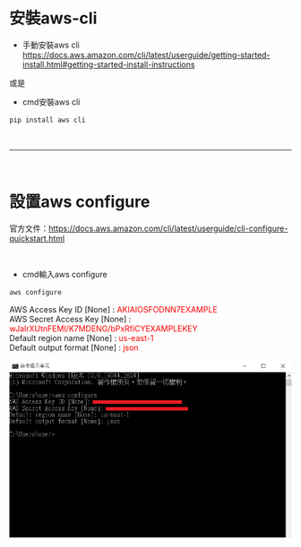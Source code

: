 # 安裝aws-cli

- 手動安裝aws cli
https://docs.aws.amazon.com/cli/latest/userguide/getting-started-install.html#getting-started-install-instructions

或是

- cmd安裝aws cli
```js 
pip install aws cli
```

<br>

---

<br>

# 設置aws configure

官方文件：https://docs.aws.amazon.com/cli/latest/userguide/cli-configure-quickstart.html

<br>

- cmd輸入aws configure
```js 
aws configure
```


AWS Access Key ID [None] : <font color="#f00">AKIAIOSFODNN7EXAMPLE</font>
<br>
AWS Secret Access Key [None] : <font color="#f00">wJalrXUtnFEMI/K7MDENG/bPxRfiCYEXAMPLEKEY</font>
<br>
Default region name [None] : <font color="#f00">us-east-1</font>
<br>
Default output format [None] : <font color="#f00"> json</font>

![[Pasted image 20230309081220.png]](https://github.com/JimmyLi000/python-s3/blob/main/00_aws%20cli%20for%20aws%20configure/Pasted%20image%2020230309081220.png)
